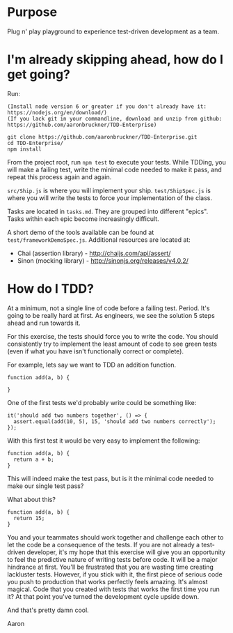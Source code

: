 # Purpose

Plug n' play playground to experience test-driven development as a team.

# I'm already skipping ahead, how do I get going?

Run: 
```
(Install node version 6 or greater if you don't already have it: https://nodejs.org/en/download/)
(If you lack git in your commandline, download and unzip from github: https://github.com/aaronbruckner/TDD-Enterprise)

git clone https://github.com/aaronbruckner/TDD-Enterprise.git
cd TDD-Enterprise/
npm install
```

From the project root, run ```npm test``` to execute your tests. While TDDing, you will make a failing test, write the
minimal code needed to make it pass, and repeat this process again and again.

```src/Ship.js``` is where you will implement your ship. ```test/ShipSpec.js``` is where you will write the tests to
force your implementation of the class.

Tasks are located in ```tasks.md```. They are grouped into different "epics". Tasks within each epic become increasingly
difficult.

A short demo of the tools available can be found at ```test/frameworkDemoSpec.js```. Additional resources are located at:

* Chai (assertion library) - http://chaijs.com/api/assert/
* Sinon (mocking library) - http://sinonjs.org/releases/v4.0.2/

# How do I TDD?

At a minimum, not a single line of code before a failing test. Period. It's going to be really hard at first. As engineers,
we see the solution 5 steps ahead and run towards it. 

For this exercise, the tests should force you to write the code. You should consistently try to implement the least amount
of code to see green tests (even if what you have isn't functionally correct or complete).

For example, lets say we want to TDD an addition function.

```
function add(a, b) {

}
```

One of the first tests we'd probably write could be something like:
```
it('should add two numbers together', () => {
  assert.equal(add(10, 5), 15, 'should add two numbers correctly');
});
```

With this first test it would be very easy to implement the following:
```
function add(a, b) {
  return a + b;
}
```

This will indeed make the test pass, but is it the minimal code needed to make our single test pass? 

What about this?
```
function add(a, b) {
  return 15;
}
```

You and your teammates should work together and challenge each other to let the code be a consequence of the tests.
If you are not already a test-driven developer, it's my hope that this exercise will give you an opportunity to feel
the predictive nature of writing tests before code. It will be a major hindrance at first. You'll be frustrated
that you are wasting time creating lackluster tests. However, if you stick with it, the first piece of serious code you push
to production that works perfectly feels amazing. It's almost magical. Code that you created with tests that works the
first time you run it? At that point you've turned the development cycle upside down.

And that's pretty damn cool.

Aaron
